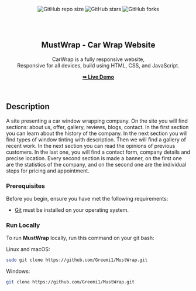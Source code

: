 <div align="center">
  
  ![GitHub repo size](https://img.shields.io/github/repo-size/Greemi1/MustWrap)
  ![GitHub stars](https://img.shields.io/github/stars/Greemi1/MustWrap?style=social)
  ![GitHub forks](https://img.shields.io/github/forks/Greemi1/MustWrap?style=social)

  <br />
  <br />

  <h2 align="center">MustWrap - Car Wrap Website</h2>

  CarWrap is a fully responsive website, <br />Responsive for all devices, build using HTML, CSS, and JavaScript.

  <a href="https://greemi1.github.io/MustWrap/"><strong>➥ Live Demo</strong></a>

</div>

<br />

## Description

A site presenting a car window wrapping company. On the site you will find sections: about us, offer, gallery, reviews, blogs, contact. In the first section you can learn about the history of the company.
In the next section you will find types of window tinting with description. Then we will find a gallery of recent work. In the next section you can read the opinions of previous customers. In the last one, you will find a contact form, company details and precise location. Every second section is made a banner, on the first one are the statistics of the company, and on the second one are the individual steps for pricing and appointment.

### Prerequisites

Before you begin, ensure you have met the following requirements:

* [Git](https://git-scm.com/downloads "Download Git") must be installed on your operating system.

### Run Locally

To run **MustWrap** locally, run this command on your git bash:

Linux and macOS:

```bash
sudo git clone https://github.com/Greemi1/MustWrap.git
```

Windows:

```bash
git clone https://github.com/Greemi1/MustWrap.git
```